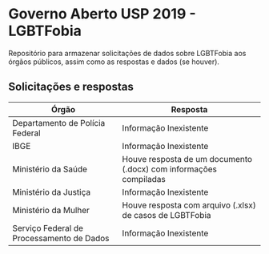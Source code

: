 # Governo Aberto USP 2019 - LGBTFobia

Repositório para armazenar solicitações de dados sobre LGBTFobia aos órgãos públicos, assim como as respostas e dados (se houver).

## Solicitações e respostas

| Órgão                                     | Resposta                                                          |
|-------------------------------------------|-------------------------------------------------------------------|
| Departamento de Polícia Federal           | Informação Inexistente                                            |
| IBGE                                      | Informação Inexistente                                            |
| Ministério da Saúde                       | Houve resposta de um documento (.docx) com informações compiladas |
| Ministério da Justiça                     | Informação Inexistente                                            |
| Ministério da Mulher                      | Houve resposta com arquivo (.xlsx) de casos de LGBTFobia          |
| Serviço Federal de Processamento de Dados | Informação Inexistente                                            |
